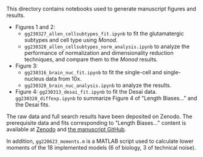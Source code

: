 This directory contains notebooks used to generate manuscript figures and results. 

* Figures 1 and 2:
  * `gg230327_allen_cellsubtypes_fit.ipynb` to fit the glutamatergic subtypes and cell type using *Monod*.
  * `gg230328_allen_cellsubtypes_norm_analysis.ipynb` to analyze the performance of normalization and dimensionality reduction techniques, and compare them to the *Monod* results.
* Figure 3:
  * `gg230316_brain_nuc_fit.ipynb` to fit the single-cell and single-nucleus data from 10x.
  * `gg230328_brain_nuc_analysis.ipynb` to analyze the results.
* Figure 4:
  `gg230313_desai_fit.ipynb` to fit the Desai data.
  `gg230328_diffexp.ipynb` to summarize Figure 4 of "Length Biases..." and the Desai fits.

The raw data and full search results have been deposited on Zenodo. The prerequisite data and fits corresponding to "Length Biases..."  content is available at [Zenodo](https://zenodo.org/record/7388133) and [the manuscript GitHub](https://github.com/pachterlab/GP_2021_3).

In addition, `gg220623_moments.m` is a MATLAB script used to calculate lower moments of the 18 implemented models (6 of biology, 3 of technical noise).


